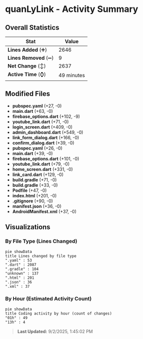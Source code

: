 # quanLyLink - Activity Summary 

## Overall Statistics

| Stat                   | Value                                                             |
| ---------------------- | ----------------------------------------------------------------- |
| **Lines Added** (➕)   | 2646                                          |
| **Lines Removed** (➖) | 9                                        |
| **Net Change** (↕)    | 2637                |
| **Active Time** (⌚)   | 49 minutes |


## Modified Files
- **pubspec.yaml** (+27, -0)
- **main.dart** (+63, -0)
- **firebase_options.dart** (+102, -9)
- **youtube_link.dart** (+71, -0)
- **login_screen.dart** (+409, -0)
- **admin_dashboard.dart** (+549, -0)
- **link_form_dialog.dart** (+166, -0)
- **confirm_dialog.dart** (+39, -0)
- **pubspec.yaml** (+26, -0)
- **main.dart** (+39, -0)
- **firebase_options.dart** (+101, -0)
- **youtube_link.dart** (+79, -0)
- **home_screen.dart** (+331, -0)
- **link_card.dart** (+129, -0)
- **build.gradle** (+71, -0)
- **build.gradle** (+33, -0)
- **Podfile** (+47, -0)
- **index.html** (+201, -0)
- **.gitignore** (+90, -0)
- **manifest.json** (+36, -0)
- **AndroidManifest.xml** (+37, -0)

## Visualizations

### By File Type (Lines Changed)

```mermaid
pie showData
title Lines changed by file type
".yaml" : 53
".dart" : 2087
".gradle" : 104
"unknown" : 137
".html" : 201
".json" : 36
".xml" : 37
```

### By Hour (Estimated Activity Count)

```mermaid
pie showData
title Coding activity by hour (count of changes)
"01h" : 49
"13h" : 4
```


> **Last Updated:** 9/2/2025, 1:45:02 PM